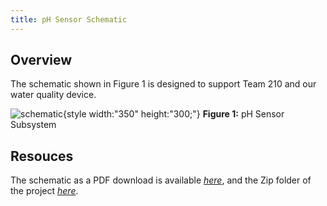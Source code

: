 ```yaml
---
title: pH Sensor Schematic
---
```


## Overview

The schematic shown in Figure 1 is designed to support Team 210 and our water quality device.


![schematic](){style width:"350" height:"300;"}
**Figure 1:** pH Sensor Subsystem


## Resouces

The schematic as a PDF download is available [*here*](), and the Zip folder of the project [*here*]().
